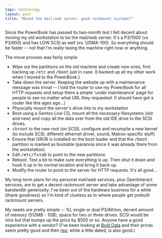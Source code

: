 ```yaml
---
tags: technology
layout: post
title: "Moved the mail/web server; good rackmount systems?"
---
```




Since the PowerBook has passed its two-month test I felt decent about moving my old workstation to be the mail/web server. It's a P3/1000 (vs P3/600) and has U2W SCSI as well (vs. UDMA-100). So everything should be faster -- not that I'm really taxing the machine right now or anything.

<p>The move process was fairly simple:</p>
<ul>
  <li>Wipe out the partitions on the old machine and create new ones, first backing up <tt>/etc</tt> and <tt>/boot</tt> just in case. (I backed up all my other work when I moved to the PowerBook.)</li>
  <li>Take down the server. Keeping the website up with a maintenance message was trivial -- I told the router to use my PowerBook for all HTTP requests and setup there a simple 'under maintenance' page for people to see no matter what URL they requested. (I should have got a router like this ages ago...)</li>
  <li>Physically mount the server's drive into to my workstation
  <li>Boot using a Gentoo Live CD, mount all the necessary filesystems (old and new) and copy all the data over from the old IDE drive to the SCSI drives.</li>
  <li><tt>chroot</tt> to the new root (on SCSI), configure and recompile a new kernel (to include SCSI, different ethernet driver, sound, Matrox-specific stuff)</li>
  <li>Ensure that GRUB is installed on the boot loader and that the <tt>/boot</tt> partition is marked as bootable (paranoia since it was already there from the workstation)</li>
  <li>Edit <tt>/etc/fstab</tt> to point to the new partitions</li>
  <li>Reboot. Test a bit to make sure everything is up. Then shut it down and hook it up in its normal location and bring it back up.</li>
  <li>Modify the router to point to the server for HTTP requests. It's all good...</li>
</ul>

<p>My long-term plans for my personal mail/web services, plus OpenInteract services, are to get a decent rackmount server and take advantage of some bandwidth generosity. I've been out of the hardware business for a while (thank goodness) so I'm kind of clueless as to where people get prebuilt rackmount servers.</p>

<p>My needs are pretty simple -- 1U, single or dual P3/Athlon, decent amount of memory (512MB - 1GB), space for two or three drives. SCSI would be nice but that bumps up the price by $500 or so. Anyone have a good experience with a vendor? (I've been looking at <a href="http://www.boldata.com/html/servers.htm">Bold Data</a> and their prices seem pretty good and their <a href="http://www.reseller-ratings.com/seller1058.html">rep</a>, while a little dated, is also good.)</p>



